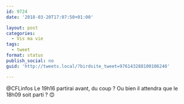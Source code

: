 ```yaml
---
id: 9724
date: '2018-03-20T17:07:50+01:00'

layout: post
categories:
  - Vis ma vie
tags:
  - tweet
format: status
publish_social: no
guid: 'http://tweets.local/?birdsite_tweet=976143288100106240'

---
```


@CFLinfos Le 19h16 partirai avant, du coup ? Ou bien il attendra que le 18h09 soit parti ? 😊